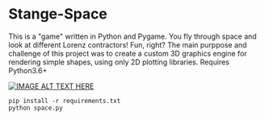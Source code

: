# Stange-Space

This is a "game" written in Python and Pygame. You fly through space and look at different Lorenz contractors! Fun, right? The main purppose and challenge of this project was to create a custom 3D graphics engine for rendering simple shapes, using only 2D plotting libraries. Requires Python3.6+


[![IMAGE ALT TEXT HERE](https://img.youtube.com/vi/QAdsIA-e128/0.jpg)](https://www.youtube.com/watch?v=QAdsIA-e128)

```
pip install -r requirements.txt
python space.py
```

